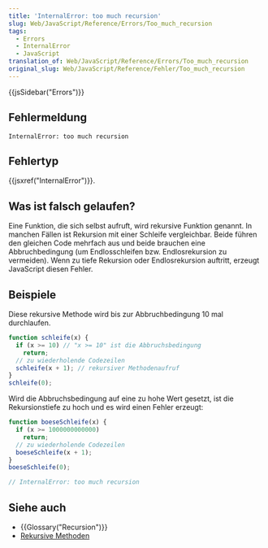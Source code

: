 ```yaml
---
title: 'InternalError: too much recursion'
slug: Web/JavaScript/Reference/Errors/Too_much_recursion
tags:
  - Errors
  - InternalError
  - JavaScript
translation_of: Web/JavaScript/Reference/Errors/Too_much_recursion
original_slug: Web/JavaScript/Reference/Fehler/Too_much_recursion
---
```

{{jsSidebar("Errors")}}

## Fehlermeldung

    InternalError: too much recursion

## Fehlertyp

{{jsxref("InternalError")}}.

## Was ist falsch gelaufen?

Eine Funktion, die sich selbst aufruft, wird rekursive Funktion genannt. In manchen Fällen ist Rekursion mit einer Schleife vergleichbar. Beide führen den gleichen Code mehrfach aus und beide brauchen eine Abbruchbedingung (um Endlosschleifen bzw. Endlosrekursion zu vermeiden). Wenn zu tiefe Rekursion oder Endlosrekursion auftritt, erzeugt JavaScript diesen Fehler.

## Beispiele

Diese rekursive Methode wird bis zur Abbruchbedingung 10 mal durchlaufen.

```js
function schleife(x) {
  if (x >= 10) // "x >= 10" ist die Abbruchsbedingung
    return;
  // zu wiederholende Codezeilen
  schleife(x + 1); // rekursiver Methodenaufruf
}
schleife(0);
```

Wird die Abbruchsbedingung auf eine zu hohe Wert gesetzt, ist die Rekursionstiefe zu hoch und es wird einen Fehler erzeugt:

```js example-bad
function boeseSchleife(x) {
  if (x >= 1000000000000)
    return;
  // zu wiederholende Codezeilen
  boeseSchleife(x + 1);
}
boeseSchleife(0);

// InternalError: too much recursion
```

## Siehe auch

- {{Glossary("Recursion")}}
- [Rekursive Methoden](/de/docs/Web/JavaScript/Guide/Funktionen)
